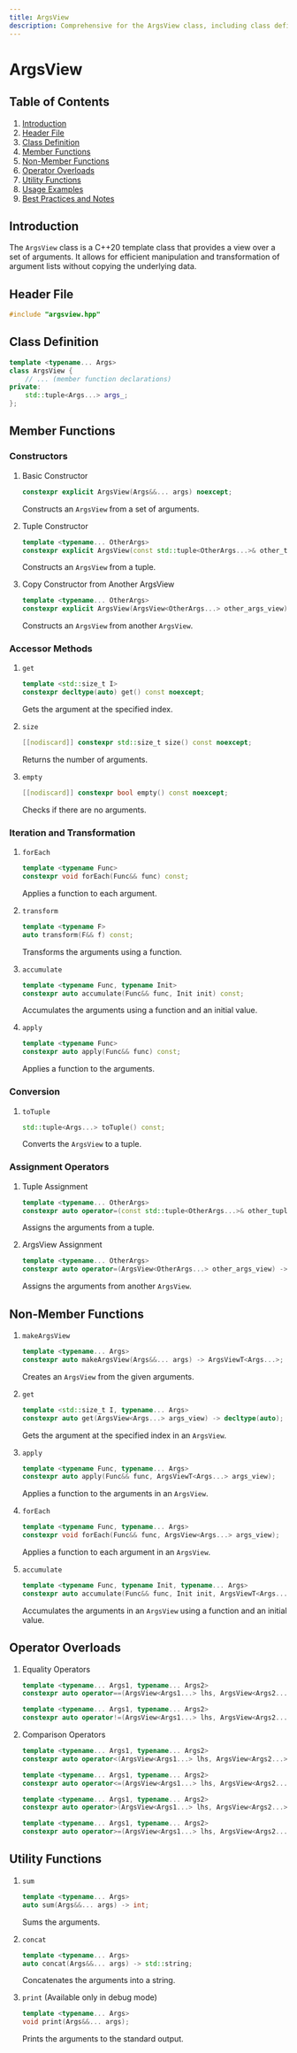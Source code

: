 ```yaml
---
title: ArgsView
description: Comprehensive for the ArgsView class, including class definition, member functions, non-member functions, operator overloads, utility functions, and usage examples for managing argument lists in C++.
---
```


# ArgsView

## Table of Contents

1. [Introduction](#introduction)
2. [Header File](#header-file)
3. [Class Definition](#class-definition)
4. [Member Functions](#member-functions)
5. [Non-Member Functions](#non-member-functions)
6. [Operator Overloads](#operator-overloads)
7. [Utility Functions](#utility-functions)
8. [Usage Examples](#usage-examples)
9. [Best Practices and Notes](#best-practices-and-notes)

## Introduction

The `ArgsView` class is a C++20 template class that provides a view over a set of arguments. It allows for efficient manipulation and transformation of argument lists without copying the underlying data.

## Header File

```cpp
#include "argsview.hpp"
```

## Class Definition

```cpp
template <typename... Args>
class ArgsView {
    // ... (member function declarations)
private:
    std::tuple<Args...> args_;
};
```

## Member Functions

### Constructors

1. Basic Constructor

   ```cpp
   constexpr explicit ArgsView(Args&&... args) noexcept;
   ```

   Constructs an `ArgsView` from a set of arguments.

2. Tuple Constructor

   ```cpp
   template <typename... OtherArgs>
   constexpr explicit ArgsView(const std::tuple<OtherArgs...>& other_tuple);
   ```

   Constructs an `ArgsView` from a tuple.

3. Copy Constructor from Another ArgsView
   ```cpp
   template <typename... OtherArgs>
   constexpr explicit ArgsView(ArgsView<OtherArgs...> other_args_view);
   ```
   Constructs an `ArgsView` from another `ArgsView`.

### Accessor Methods

1. `get`

   ```cpp
   template <std::size_t I>
   constexpr decltype(auto) get() const noexcept;
   ```

   Gets the argument at the specified index.

2. `size`

   ```cpp
   [[nodiscard]] constexpr std::size_t size() const noexcept;
   ```

   Returns the number of arguments.

3. `empty`
   ```cpp
   [[nodiscard]] constexpr bool empty() const noexcept;
   ```
   Checks if there are no arguments.

### Iteration and Transformation

1. `forEach`

   ```cpp
   template <typename Func>
   constexpr void forEach(Func&& func) const;
   ```

   Applies a function to each argument.

2. `transform`

   ```cpp
   template <typename F>
   auto transform(F&& f) const;
   ```

   Transforms the arguments using a function.

3. `accumulate`

   ```cpp
   template <typename Func, typename Init>
   constexpr auto accumulate(Func&& func, Init init) const;
   ```

   Accumulates the arguments using a function and an initial value.

4. `apply`
   ```cpp
   template <typename Func>
   constexpr auto apply(Func&& func) const;
   ```
   Applies a function to the arguments.

### Conversion

1. `toTuple`
   ```cpp
   std::tuple<Args...> toTuple() const;
   ```
   Converts the `ArgsView` to a tuple.

### Assignment Operators

1. Tuple Assignment

   ```cpp
   template <typename... OtherArgs>
   constexpr auto operator=(const std::tuple<OtherArgs...>& other_tuple) -> ArgsView&;
   ```

   Assigns the arguments from a tuple.

2. ArgsView Assignment
   ```cpp
   template <typename... OtherArgs>
   constexpr auto operator=(ArgsView<OtherArgs...> other_args_view) -> ArgsView&;
   ```
   Assigns the arguments from another `ArgsView`.

## Non-Member Functions

1. `makeArgsView`

   ```cpp
   template <typename... Args>
   constexpr auto makeArgsView(Args&&... args) -> ArgsViewT<Args...>;
   ```

   Creates an `ArgsView` from the given arguments.

2. `get`

   ```cpp
   template <std::size_t I, typename... Args>
   constexpr auto get(ArgsView<Args...> args_view) -> decltype(auto);
   ```

   Gets the argument at the specified index in an `ArgsView`.

3. `apply`

   ```cpp
   template <typename Func, typename... Args>
   constexpr auto apply(Func&& func, ArgsViewT<Args...> args_view);
   ```

   Applies a function to the arguments in an `ArgsView`.

4. `forEach`

   ```cpp
   template <typename Func, typename... Args>
   constexpr void forEach(Func&& func, ArgsView<Args...> args_view);
   ```

   Applies a function to each argument in an `ArgsView`.

5. `accumulate`
   ```cpp
   template <typename Func, typename Init, typename... Args>
   constexpr auto accumulate(Func&& func, Init init, ArgsViewT<Args...> args_view);
   ```
   Accumulates the arguments in an `ArgsView` using a function and an initial value.

## Operator Overloads

1. Equality Operators

   ```cpp
   template <typename... Args1, typename... Args2>
   constexpr auto operator==(ArgsView<Args1...> lhs, ArgsView<Args2...> rhs) -> bool;

   template <typename... Args1, typename... Args2>
   constexpr auto operator!=(ArgsView<Args1...> lhs, ArgsView<Args2...> rhs) -> bool;
   ```

2. Comparison Operators

   ```cpp
   template <typename... Args1, typename... Args2>
   constexpr auto operator<(ArgsView<Args1...> lhs, ArgsView<Args2...> rhs) -> bool;

   template <typename... Args1, typename... Args2>
   constexpr auto operator<=(ArgsView<Args1...> lhs, ArgsView<Args2...> rhs) -> bool;

   template <typename... Args1, typename... Args2>
   constexpr auto operator>(ArgsView<Args1...> lhs, ArgsView<Args2...> rhs) -> bool;

   template <typename... Args1, typename... Args2>
   constexpr auto operator>=(ArgsView<Args1...> lhs, ArgsView<Args2...> rhs) -> bool;
   ```

## Utility Functions

1. `sum`

   ```cpp
   template <typename... Args>
   auto sum(Args&&... args) -> int;
   ```

   Sums the arguments.

2. `concat`

   ```cpp
   template <typename... Args>
   auto concat(Args&&... args) -> std::string;
   ```

   Concatenates the arguments into a string.

3. `print` (Available only in debug mode)
   ```cpp
   template <typename... Args>
   void print(Args&&... args);
   ```
   Prints the arguments to the standard output.
